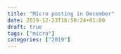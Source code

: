 ```yaml
---
title: "Micro posting in December"
date: 2019-12-23T16:50:24+01:00
draft: true
tags: ["micro"]
categories: ["2019"]
---
```


